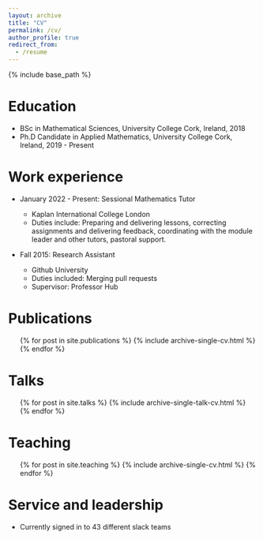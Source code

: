 ```yaml
---
layout: archive
title: "CV"
permalink: /cv/
author_profile: true
redirect_from:
  - /resume
---
```


{% include base_path %}

Education
======
* BSc in Mathematical Sciences, University College Cork, Ireland, 2018
* Ph.D Candidate in Applied Mathematics, University College Cork, Ireland, 2019 - Present

Work experience
======
* January 2022 - Present: Sessional Mathematics Tutor
  * Kaplan International College London
  * Duties include: Preparing and delivering lessons, correcting assignments and delivering feedback, coordinating with the module leader and other tutors, pastoral support.

* Fall 2015: Research Assistant
  * Github University
  * Duties included: Merging pull requests
  * Supervisor: Professor Hub

<!---Skills
======
* Skill 1
* Skill 2
  * Sub-skill 2.1
  * Sub-skill 2.2
  * Sub-skill 2.3
* Skill 3
-->
Publications
======
  <ul>{% for post in site.publications %}
    {% include archive-single-cv.html %}
  {% endfor %}</ul>

Talks
======
  <ul>{% for post in site.talks %}
    {% include archive-single-talk-cv.html %}
  {% endfor %}</ul>

Teaching
======
  <ul>{% for post in site.teaching %}
    {% include archive-single-cv.html %}
  {% endfor %}</ul>

Service and leadership
======
* Currently signed in to 43 different slack teams
